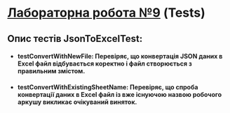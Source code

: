 # [Лабораторна робота №9](https://github.com/TooWorthless/malikov_java_labs/blob/main/src/main/java/com/university/lab9/README.md) (Tests)

## Опис тестів JsonToExcelTest:
* #### testConvertWithNewFile: Перевіряє, що конвертація JSON даних в Excel файл відбувається коректно і файл створюється з правильним змістом.
* #### testConvertWithExistingSheetName:  Перевіряє, що спроба конвертації даних в Excel файл із вже існуючою назвою робочого аркушу викликає очікуваний виняток.
